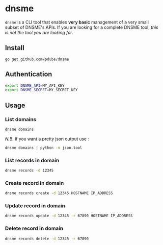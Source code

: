 # dnsme

`dnsme` is a CLI tool that enables **very basic** management of a very small subset of DNSME's APIs. If you are looking for a complete DNSME tool, *this is not the tool you are looking for*.

## Install

`go get github.com/pdube/dnsme`

## Authentication

```bash
export DNSME_API=MY_API_KEY
export DNSME_SECRET=MY_SECRET_KEY
```

## Usage

### List domains

```bash
dnsme domains
```

*N.B.* if you want a pretty json output use :

```bash
dnsme domains | python -m json.tool
```

### List records in domain

```bash
dnsme records -d 12345
```

### Create record in domain

```bash
dnsme records create -d 12345 HOSTNAME IP_ADDRESS
```

### Update record in domain

```bash
dnsme records update -d 12345 -r 67890 HOSTNAME IP_ADDRESS
```

### Delete record in domain

```bash
dnsme records delete -d 12345 -r 67890
```
